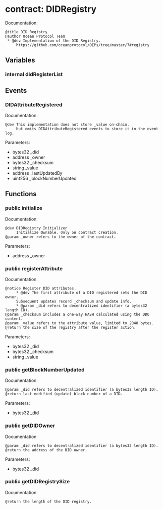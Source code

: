 
# contract: DIDRegistry

Documentation:
```
@title DID Registry
@author Ocean Protocol Team
 * @dev Implementation of the DID Registry.
     https://github.com/oceanprotocol/OEPs/tree/master/7#registry
```

## Variables

### internal didRegisterList

## Events

###  DIDAttributeRegistered

Documentation:

```
@dev This implementation does not store _value on-chain,
     but emits DIDAttributeRegistered events to store it in the event log.
```
Parameters:
* bytes32 _did
* address _owner
* bytes32 _checksum
* string _value
* address _lastUpdatedBy
* uint256 _blockNumberUpdated

## Functions

### public initialize

Documentation:

```
@dev DIDRegistry Initializer
     Initialize Ownable. Only on contract creation.
@param _owner refers to the owner of the contract.
```
Parameters:
* address _owner

### public registerAttribute

Documentation:

```
@notice Register DID attributes.
     * @dev The first attribute of a DID registered sets the DID owner.
     Subsequent updates record _checksum and update info.
     * @param _did refers to decentralized identifier (a bytes32 length ID).
@param _checksum includes a one-way HASH calculated using the DDO content.
@param _value refers to the attribute value, limited to 2048 bytes.
@return the size of the registry after the register action.
```
Parameters:
* bytes32 _did
* bytes32 _checksum
* string _value

### public getBlockNumberUpdated

Documentation:

```
@param _did refers to decentralized identifier (a bytes32 length ID).
@return last modified (update) block number of a DID.
```
Parameters:
* bytes32 _did

### public getDIDOwner

Documentation:

```
@param _did refers to decentralized identifier (a bytes32 length ID).
@return the address of the DID owner.
```
Parameters:
* bytes32 _did

### public getDIDRegistrySize

Documentation:

```
@return the length of the DID registry.
```
